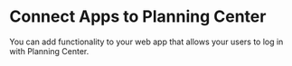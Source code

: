# Connect Apps to Planning Center
You can add functionality to your web app that allows your users to log in with Planning Center. 
